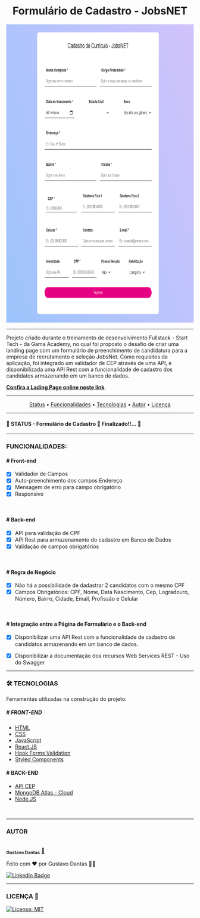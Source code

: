 <h1 align="center"> Formulário de Cadastro - JobsNET</h1>


<img src="https://github.com/gustavomarim/imgs/blob/main/Form-Gama.png" alt="Landing Page - Gama" height="800px">


---


Projeto criado durante o treinamento de desenvolvimento Fullstack - Start Tech - da Gama Academy, no qual foi proposto o desafio de criar uma landing page com um formulário de preenchimento de candidatura para a empresa de recrutamento e seleção JobsNet. Como requisitos da aplicação, foi integrado um validador de CEP através de uma API, e disponibilizada uma API Rest com a funcionalidade de cadastro dos candidatos armazenando em um banco de dados.

**[Confira a Lading Page online neste link](formulario-gama.herokuapp.com)**.


---


<p align="center">
 <a href="#status">Status</a> •
 <a href="#funcionalidades">Funcionalidades</a> • 
 <a href="#tecnologias">Tecnologias</a> • 
 <a href="#autor">Autor</a> •
 <a href="#licença">Licença</a> 
</p>


---


<h4 id="status">🚧 STATUS - Formulário de Cadastro 🚀 Finalizado!!... 🚀</h4>


---


<h3 id="funcionalidades"> FUNCIONALIDADES:</h3>


#### # Front-end
  
- [x] Validador de Campos 
- [x] Auto-preenchimento dos campos Endereço
- [x] Mensagem de erro para campo obrigatório
- [x] Responsivo
<br>

#### # Back-end

- [x] API para validação de CPF 
- [x] API Rest para armazenamento do cadastro em Banco de Dados
- [x] Validação de campos obrigatórios
<br>

#### # Regra de Negócio 

- [x] Não há a possibilidade de dadastrar 2 candidatos com o mesmo CPF
- [x] Campos Obrigatórios: CPF, Nome, Data Nascimento, Cep, Logradouro, Número, Bairro, Cidade, Email, Profissão e Celular
<br>

#### # Integração entre a Página de Formulário e o Back-end

- [x] Disponibilizar uma API Rest com a funcionalidade de cadastro de candidatos armazenando em um banco de dados.
- [x] Disponibilizar a documentação dos recursos Web Services REST - Uso do Swagger


---


<h3 id="tecnologias"> 🛠 TECNOLOGIAS </h3>

Ferramentas utilizadas na construção do projeto:
<br>

##### # FRONT-END

* [HTML](https://developer.mozilla.org/pt-BR/docs/Web/HTML)<br>
* [CSS](https://developer.mozilla.org/pt-BR/docs/Web/CSS)<br>
* [JavaScript](https://developer.mozilla.org/pt-BR/docs/Web/JavaScript)<br>
* [React.JS](https://pt-br.reactjs.org)<br>
* [Hook Forms Validation](https://react-hook-form.com)<br>
* [Styled Components](https://styled-components.com)

#### # BACK-END

* [API CEP](https://viacep.com.br)<br>
* [MongoDB Atlas - Cloud](https://www.mongodb.com/pt-br)<br>
* [Node.JS](https://nodejs.org/en/)<br>
<br>

--- 

<h3 id="autor">AUTOR</h3>

<a href="https://github.com/gustavomarim">
 <img style="border-radius: 50%;" src="https://avatars.githubusercontent.com/u/66189039?s=400&u=491817b0d3a8d48be60c450631a950c9d49154b2&v=4" width="100px;" alt=""/>
 <br />
 <sub><b>Gustavo Dantas</b></sub></a> <a href="https://github.com/gustavomarim" title="GitHub">🚀</a>


Feito com ❤️ por Gustavo Dantas 👋🏽

 [![Linkedin Badge](https://img.shields.io/badge/-LinkedIn-blue?style=flat-square&logo=Linkedin&logoColor=white&link=https://www.linkedin.com/in/gustavodantasmarim/)](https://www.linkedin.com/in/gustavodantasmarim/) 
 
 
 ---
 
<h3 id="licença">LICENÇA 📄</h3>

[![License: MIT](https://img.shields.io/badge/License-MIT-green.svg)](https://github.com/gustavomarim/formulario-gama/blob/master/LICENSE)
 


